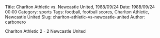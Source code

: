 Title: Charlton Athletic vs. Newcastle United, 1988/09/24
Date: 1988/09/24 00:00
Category: sports
Tags: football, football scores, Charlton Athletic, Newcastle United
Slug: charlton-athletic-vs-newcastle-united
Author: carbonero


Charlton Athletic 2 - 2 Newcastle United
